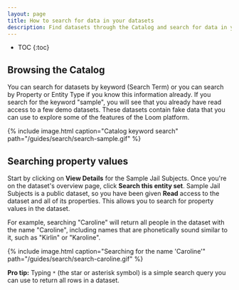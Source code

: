 ```yaml
---
layout: page
title: How to search for data in your datasets
description: Find datasets through the Catalog and search for data in your datasets.
---
```


* TOC
{:toc}

## Browsing the Catalog

You can search for datasets by keyword (Search Term) or you can search by
Property or Entity Type if you know this information already. If you search
for the keyword "sample", you will see that you already have read access
to a few demo datasets. These datasets contain fake data that you can use to
explore some of the features of the Loom platform.

{%  include image.html
    caption="Catalog keyword search"
    path="/guides/search/search-sample.gif"
%}

## Searching property values

Start by clicking on **View Details** for the Sample Jail Subjects. 
Once you're on the dataset's
overview page, click **Search this entity set**. Sample Jail Subjects is a public dataset, so you have been given **Read** access to the dataset and all of its properties. This allows you to search for property values in the dataset. 

For example, searching "Caroline" will return all people
in the dataset with the name "Caroline", including names that are phonetically
sound similar to it, such as "Kirlin" or "Karoline".

{%  include image.html
    caption="Searching for the name 'Caroline'"
    path="/guides/search/search-caroline.gif"
%}

**Pro tip:** Typing `*` (the star or asterisk symbol) is a simple search query you can use to return all rows in a dataset.
